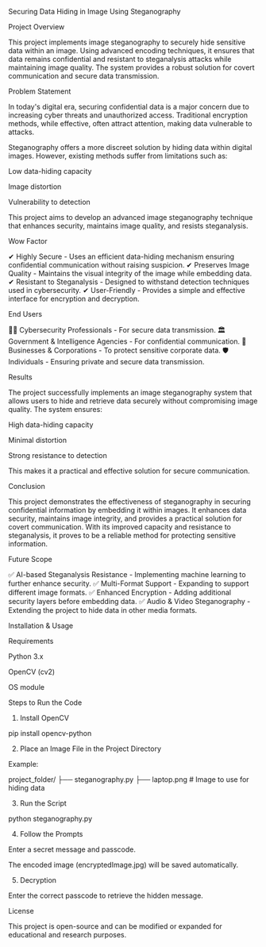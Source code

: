 Securing Data Hiding in Image Using Steganography

Project Overview

This project implements image steganography to securely hide sensitive data within an image. Using advanced encoding techniques, it ensures that data remains confidential and resistant to steganalysis attacks while maintaining image quality. The system provides a robust solution for covert communication and secure data transmission.

Problem Statement

In today's digital era, securing confidential data is a major concern due to increasing cyber threats and unauthorized access. Traditional encryption methods, while effective, often attract attention, making data vulnerable to attacks.

Steganography offers a more discreet solution by hiding data within digital images. However, existing methods suffer from limitations such as:

Low data-hiding capacity

Image distortion

Vulnerability to detection

This project aims to develop an advanced image steganography technique that enhances security, maintains image quality, and resists steganalysis.

Wow Factor

✔ Highly Secure - Uses an efficient data-hiding mechanism ensuring confidential communication without raising suspicion.
✔ Preserves Image Quality - Maintains the visual integrity of the image while embedding data.
✔ Resistant to Steganalysis - Designed to withstand detection techniques used in cybersecurity.
✔ User-Friendly - Provides a simple and effective interface for encryption and decryption.

End Users

👨‍💻 Cybersecurity Professionals - For secure data transmission.
🏛 Government & Intelligence Agencies - For confidential communication.
🏢 Businesses & Corporations - To protect sensitive corporate data.
🛡 Individuals - Ensuring private and secure data transmission.

Results

The project successfully implements an image steganography system that allows users to hide and retrieve data securely without compromising image quality. The system ensures:

High data-hiding capacity

Minimal distortion

Strong resistance to detection

This makes it a practical and effective solution for secure communication.

Conclusion

This project demonstrates the effectiveness of steganography in securing confidential information by embedding it within images. It enhances data security, maintains image integrity, and provides a practical solution for covert communication. With its improved capacity and resistance to steganalysis, it proves to be a reliable method for protecting sensitive information.

Future Scope

✅ AI-based Steganalysis Resistance - Implementing machine learning to further enhance security.
✅ Multi-Format Support - Expanding to support different image formats.
✅ Enhanced Encryption - Adding additional security layers before embedding data.
✅ Audio & Video Steganography - Extending the project to hide data in other media formats.

Installation & Usage

Requirements

Python 3.x

OpenCV (cv2)

OS module

Steps to Run the Code

1. Install OpenCV

pip install opencv-python

2. Place an Image File in the Project Directory

Example:

project_folder/
    ├── steganography.py
    ├── laptop.png  # Image to use for hiding data

3. Run the Script

python steganography.py

4. Follow the Prompts

Enter a secret message and passcode.

The encoded image (encryptedImage.jpg) will be saved automatically.

5. Decryption

Enter the correct passcode to retrieve the hidden message.

License

This project is open-source and can be modified or expanded for educational and research purposes.
